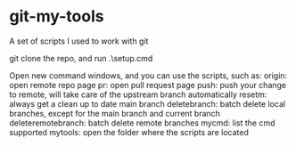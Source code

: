 # git-my-tools
A set of scripts I used to work with git

git clone the repo, and run .\setup.cmd

Open new command windows, and you can use the scripts, such as:
origin: open remote repo page
pr: open pull request page
push: push your change to remote, will take care of the upstream branch automatically
resetm: always get a clean up to date main branch
deletebranch: batch delete local branches, except for the main branch and current branch
deleteremotebranch: batch delete remote branches
mycmd: list the cmd supported
mytools: open the folder where the scripts are located
